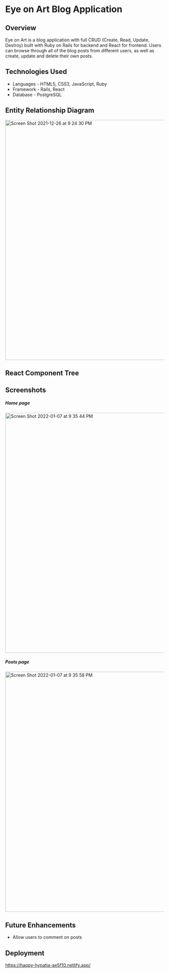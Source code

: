 # Eye on Art Blog Application

## Overview
Eye on Art is a blog application with full CRUD (Create, Read, Update, Destroy) built with Ruby on Rails for backend and React for frontend. Users can browse through all of the blog posts from different users, as well as create, update and delete their own posts.

## Technologies Used
- Languages - HTML5, CSS3, JavaScript, Ruby
- Framework - Rails, React
- Database - PostgreSQL

## Entity Relationship Diagram

<img width="763" alt="Screen Shot 2021-12-26 at 9 24 30 PM" src="https://user-images.githubusercontent.com/64924326/148628358-bdf1286f-fd94-4c10-b8d6-f8382fdf9811.png">

## React Component Tree


## Screenshots
##### Home page
<img width="763" alt="Screen Shot 2022-01-07 at 9 35 44 PM" src="https://user-images.githubusercontent.com/64924326/148628554-d24a3e17-f143-4264-a8b9-93ece9dd3bed.png">

##### Posts page
<img width="763" alt="Screen Shot 2022-01-07 at 9 35 58 PM" src="https://user-images.githubusercontent.com/64924326/148628555-d33e8b24-d8e1-42cb-b09a-50bdd03f6bf7.png">

## Future Enhancements
- Allow users to comment on posts

## Deployment
https://happy-hypatia-ae5f10.netlify.app/


